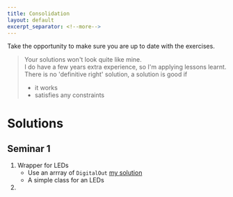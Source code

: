 ```yaml
---
title: Consolidation
layout: default
excerpt_separator: <!--more-->
---
```

Take the opportunity to make sure you are up to  date with the exercises.

<!--more-->
> Your solutions won't look quite like mine.  
> I do have a few years extra experience, so I'm applying lessons learnt.
> There is no 'definitive right' solution,  a solution is good if
>   * it works
>   * satisfies any constraints

# Solutions
## Seminar 1
  1. Wrapper for LEDs
     + Use an arrray of `DigitalOut` [my solution](https://github.com/dr-alun-moon/solution1.1)
     + A simple class for an LEDs
  2.       
